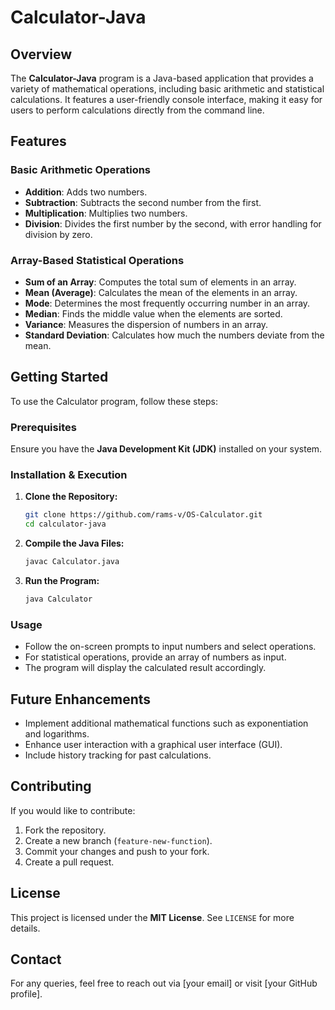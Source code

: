# Calculator-Java

## Overview
The **Calculator-Java** program is a Java-based application that provides a variety of mathematical operations, including basic arithmetic and statistical calculations. It features a user-friendly console interface, making it easy for users to perform calculations directly from the command line.

## Features

### Basic Arithmetic Operations
- **Addition**: Adds two numbers.
- **Subtraction**: Subtracts the second number from the first.
- **Multiplication**: Multiplies two numbers.
- **Division**: Divides the first number by the second, with error handling for division by zero.

### Array-Based Statistical Operations
- **Sum of an Array**: Computes the total sum of elements in an array.
- **Mean (Average)**: Calculates the mean of the elements in an array.
- **Mode**: Determines the most frequently occurring number in an array.
- **Median**: Finds the middle value when the elements are sorted.
- **Variance**: Measures the dispersion of numbers in an array.
- **Standard Deviation**: Calculates how much the numbers deviate from the mean.

## Getting Started
To use the Calculator program, follow these steps:

### Prerequisites
Ensure you have the **Java Development Kit (JDK)** installed on your system.

### Installation & Execution
1. **Clone the Repository:**
   ```sh
   git clone https://github.com/rams-v/OS-Calculator.git
   cd calculator-java
   ```
2. **Compile the Java Files:**
   ```sh
   javac Calculator.java
   ```
3. **Run the Program:**
   ```sh
   java Calculator
   ```

### Usage
- Follow the on-screen prompts to input numbers and select operations.
- For statistical operations, provide an array of numbers as input.
- The program will display the calculated result accordingly.

## Future Enhancements
- Implement additional mathematical functions such as exponentiation and logarithms.
- Enhance user interaction with a graphical user interface (GUI).
- Include history tracking for past calculations.

## Contributing
If you would like to contribute:
1. Fork the repository.
2. Create a new branch (`feature-new-function`).
3. Commit your changes and push to your fork.
4. Create a pull request.

## License
This project is licensed under the **MIT License**. See `LICENSE` for more details.

## Contact
For any queries, feel free to reach out via [your email] or visit [your GitHub profile].

